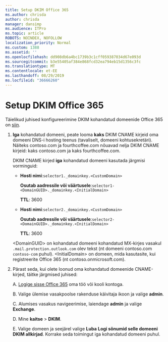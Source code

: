 ```yaml
---
title: Setup DKIM Office 365
ms.author: chrisda
author: chrisda
manager: dansimp
ms.audience: ITPro
ms.topic: article
ROBOTS: NOINDEX, NOFOLLOW
localization_priority: Normal
ms.custom: 1388
ms.assetid: ''
ms.openlocfilehash: dd908db6a4bc1739b3c1cff059387034d67e093d
ms.sourcegitcommit: b3e55405af384e868fcd32ea794eb15d1356c3fc
ms.translationtype: MT
ms.contentlocale: et-EE
ms.lasthandoff: 08/29/2019
ms.locfileid: "36666260"
---
```

# <a name="setup-dkim-in-office-365"></a>Setup DKIM Office 365

Täielikud juhised konfigureerimine DKIM kohandatud domeenide Office 365 on [siin](https://docs.microsoft.com/office365/SecurityCompliance/use-dkim-to-validate-outbound-email#what-you-need-to-do-to-manually-set-up-dkim-in-office-365).

1. **Iga** kohandatud domeeni, peate looma **kaks** DKIM CNAME kirjeid oma domeeni DNS-i hosting teenus (tavaliselt, domeeni kohtusekretäri). Näiteks contoso.com ja fourthcoffee.com nõuavad nelja DKIM CNAME kirjeid: kaks contoso.com ja kaks fourthcoffee.com.

   DKIM CNAME kirjed **iga** kohandatud domeeni kasutada järgmisi vorminguid:

   - **Hosti nimi**:`selector1._domainkey.<CustomDomain>`

     **Osutab aadressile või väärtusele**:`selector1-<DomainGUID>._domainkey.<InitialDomain>`

     **TTL**: 3600

   - **Hosti nimi**:`selector2._domainkey.<CustomDomain>`

     **Osutab aadressile või väärtusele**:`selector2-<DomainGUID>._domainkey.<InitialDomain>`

     **TTL**: 3600

   \<DomainGUID\> on kohandatud domeeni kohandatud MX-kirjes vasakul `.mail.protection.outlook.com` olev tekst (nt domeeni contoso.com `contoso-com` puhul). \<InitialDomain\> on domeen, mida kasutasite, kui registreerite Office 365 (nt contoso.onmicrosoft.com).

2. Pärast seda, kui olete loonud oma kohandatud domeenide CNAME-kirjed, täitke järgmised juhised:

   A. [Logige sisse Office 365](https://support.office.microsoft.com/article/e9eb7d51-5430-4929-91ab-6157c5a050b4) oma töö või kooli kontoga.

   B. Valige ülemise vasakpoolse rakenduse käivitaja ikoon ja valige **admin**.

   C. Alumises vasakus navigeerimise, laiendage **admin** ja valige **Exchange**.

   D. Mine **kaitse** > **DKIM**.

   E. Valige domeen ja seejärel valige **Luba** **Logi sõnumid selle domeeni DKIM allkirjad**. Korrake seda toimingut iga kohandatud domeeni puhul.
